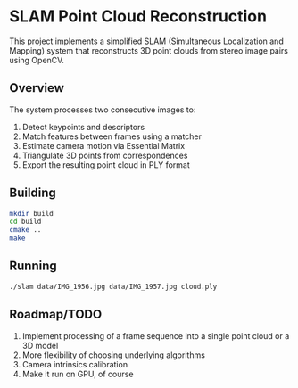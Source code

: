 # SLAM Point Cloud Reconstruction

This project implements a simplified SLAM (Simultaneous Localization and Mapping) system that reconstructs 3D point clouds from stereo image pairs using OpenCV.

## Overview

The system processes two consecutive images to:
1. Detect keypoints and descriptors
2. Match features between frames using a matcher
3. Estimate camera motion via Essential Matrix
4. Triangulate 3D points from correspondences
5. Export the resulting point cloud in PLY format

## Building

```bash
mkdir build
cd build
cmake ..
make
```

## Running

```bash
./slam data/IMG_1956.jpg data/IMG_1957.jpg cloud.ply
```

## Roadmap/TODO

1. Implement processing of a frame sequence into a single point cloud or a 3D model
2. More flexibility of choosing underlying algorithms
3. Camera intrinsics calibration
4. Make it run on GPU, of course
